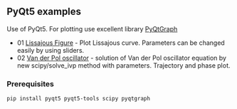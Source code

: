 ## PyQt5 examples
Use of PyQt5. For plotting use excellent library [PyQtGraph](http://www.pyqtgraph.org/)
* 01 [Lissajous Figure](https://en.wikipedia.org/wiki/Lissajous_curve) - Plot Lissajous curve. Parameters can be changed easily by using sliders.
* 02 [Van der Pol oscillator](https://en.wikipedia.org/wiki/Van_der_Pol_oscillator) - solution of Van der Pol oscillator equation 
by new scipy/solve_ivp method with parameters. Trajectory and phase plot.

### Prerequisites

```
pip install pyqt5 pyqt5-tools scipy pyqtgraph
```
